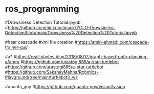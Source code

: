 # ros_programming

#Drowsiness Detection Tutorial.ipynb
#https://github.com/nicknochnack/YOLO-Drowsiness-Detection/blob/main/Drowsiness%20Detection%20Tutorial.ipynb

#haar caascade
#xml file creation
#https://amin-ahmadi.com/cascade-trainer-gui/

#a*
#https://realitybytes.blog/2018/08/17/graph-based-path-planning-a/amp/
#https://github.com/urastogi885/a-star-turtlebot
#https://github.com/urastogi885/a-star-turtlebot
#https://github.com/SakshayMahna/Robotics-Playground/tree/main/turtlebot3_ws

#quanta_guy
#https://github.com/quanta-guy/vision#vision
